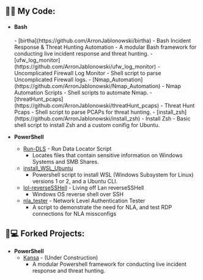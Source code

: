<h2>👨‍💻 My Code:</h2>

- <h4>Bash</h4>
  - [birtha](https://github.com/ArronJablonowski/birtha) - Bash Incident Response & Threat Hunting Automation
    - A modular Bash framework for conducting live incident response and threat hunting.  
  - [ufw_log_monitor](https://github.com/ArronJablonowski/ufw_log_monitor) - Uncomplicated Firewall Log Monitor
    - Shell script to parse Uncomplicated Firewall logs. 
  - [Nmap_Automation](https://github.com/ArronJablonowski/Nmap_Automation) - Nmap Automation Scripts 
    - Shell scripts to automate Nmap. 
  - [threatHunt_pcaps](https://github.com/ArronJablonowski/threatHunt_pcaps) - Threat Hunt Pcaps
    - Shell script to parse PCAPs for threat hunting.
  - [install_zsh](https://github.com/ArronJablonowski/install_zsh) - Install Zsh
    - Basic shell script to install Zsh and a custom conifig for Ubuntu.  


- <b>PowerShell</b> 
  - [Run-DLS](https://github.com/ArronJablonowski/Run-DLS) - Run Data Locator Script 
    - Locates files that contain sensitive information on Windows Systems and SMB Shares.    
  - [install_WSL_Ubuntu](https://github.com/ArronJablonowski/install_WSL_Ubuntu)
    - Powershell script to install WSL (Windows Subsystem for Linux) versions 1 or 2, and a Ubuntu CLI.  
  - [lol-reverseSSHell](https://github.com/ArronJablonowski/lol-reverseSSHell) - Living off Lan reverseSSHell
    - Windows OS reverse shell over SSH
  - [nla_tester](https://github.com/ArronJablonowski/nla_tester) - Network Level Authentication Tester 
    - A script to demonstrate the need for NLA, and test RDP connections for NLA missconfigs  
  
<h2>🍴💻 Forked Projects:</h2>

- <b>PowerShell</b>
  - [Kansa](https://github.com/ArronJablonowski/Kansa) - (Under Construction) 
    - A modular Powershell framework for conducting live incident response and threat hunting.
  
<!--
**ArronJablonowski/ArronJablonowski** is a ✨ _special_ ✨ repository because its `README.md` (this file) appears on your GitHub profile.

Here are some ideas to get you started:

- 🔭 I’m currently working on ...
- 🌱 I’m currently learning ...
- 💬 Ask me about ...
- 📫 How to reach me: ...
- 👯 🤔 😄 ⚡ ☕
### Hi there 👋
-->
